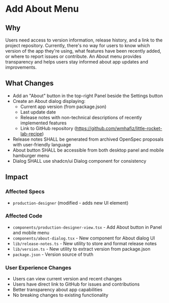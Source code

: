 # Add About Menu

## Why

Users need access to version information, release history, and a link to the project repository. Currently, there's no way for users to know which version of the app they're using, what features have been recently added, or where to report issues or contribute. An About menu provides transparency and helps users stay informed about app updates and improvements.

## What Changes

- Add an "About" button in the top-right Panel beside the Settings button
- Create an About dialog displaying:
  - Current app version (from package.json)
  - Last update date
  - Release notes with non-technical descriptions of recently implemented features
  - Link to GitHub repository (https://github.com/wmhafiz/little-rocket-lab-recipe)
- Release notes SHALL be generated from archived OpenSpec proposals with user-friendly language
- About button SHALL be accessible from both desktop panel and mobile hamburger menu
- Dialog SHALL use shadcn/ui Dialog component for consistency

## Impact

### Affected Specs

- `production-designer` (modified - adds new UI element)

### Affected Code

- `components/production-designer-view.tsx` - Add About button in Panel and mobile menu
- `components/about-dialog.tsx` - New component for About dialog UI
- `lib/release-notes.ts` - New utility to store and format release notes
- `lib/version.ts` - New utility to extract version from package.json
- `package.json` - Version source of truth

### User Experience Changes

- Users can view current version and recent changes
- Users have direct link to GitHub for issues and contributions
- Better transparency about app capabilities
- No breaking changes to existing functionality
